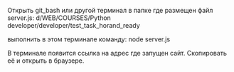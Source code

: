 Открыть git_bash или другой терминал в папке где размещен файл server.js:
d/WEB/COURSES/Python developer/developer/test_task_horand_ready

выполнить в этом терминале команду:
node server.js

В терминале появится ссылка на адрес где запущен сайт.
Скопировать её и открыть в браузере.
